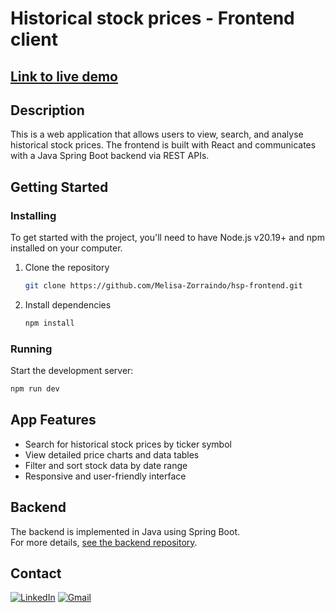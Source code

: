 # Historical stock prices - Frontend client

## [Link to live demo](https://project.netlify.app/)

## Description

This is a web application that allows users to view, search, and analyse historical stock prices. The frontend is built with React and communicates with a Java Spring Boot backend via REST APIs.

## Getting Started

### Installing

To get started with the project, you'll need to have Node.js v20.19+ and npm installed on your computer.

1. Clone the repository

   ```bash
   git clone https://github.com/Melisa-Zorraindo/hsp-frontend.git
   ```

2. Install dependencies

   ```bash
   npm install
   ```

### Running

Start the development server:

```bash
npm run dev
```

## App Features

- Search for historical stock prices by ticker symbol
- View detailed price charts and data tables
- Filter and sort stock data by date range
- Responsive and user-friendly interface

## Backend

The backend is implemented in Java using Spring Boot.  
For more details, [see the backend repository](https://github.com/Melisa-Zorraindo/historical-stock-prices).

## Contact

[![LinkedIn](https://img.shields.io/badge/LinkedIn-0077B5?style=for-the-badge&logo=linkedin&logoColor=white)](https://www.linkedin.com/in/melisa-zorraindo/)
[![Gmail](https://img.shields.io/badge/Gmail-D14836?style=for-the-badge&logo=gmail&logoColor=white)](mailto:melisa.zorraindo@gmail.com)
